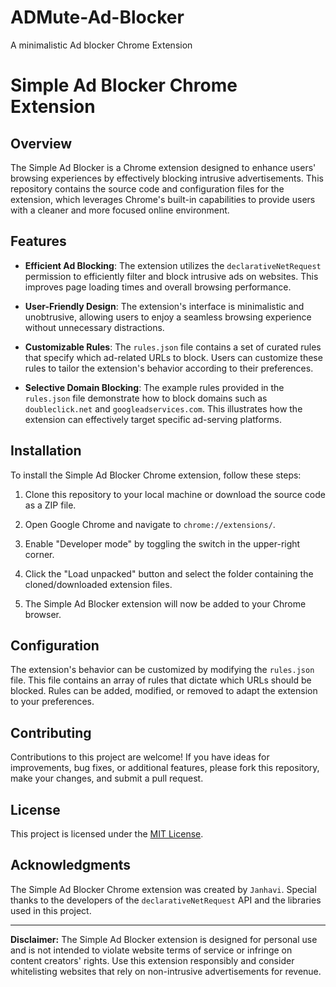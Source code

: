 # ADMute-Ad-Blocker
A minimalistic Ad blocker Chrome Extension

# Simple Ad Blocker Chrome Extension

## Overview

The Simple Ad Blocker is a Chrome extension designed to enhance users' browsing experiences by effectively blocking intrusive advertisements. This repository contains the source code and configuration files for the extension, which leverages Chrome's built-in capabilities to provide users with a cleaner and more focused online environment.

## Features

- **Efficient Ad Blocking**: The extension utilizes the `declarativeNetRequest` permission to efficiently filter and block intrusive ads on websites. This improves page loading times and overall browsing performance.

- **User-Friendly Design**: The extension's interface is minimalistic and unobtrusive, allowing users to enjoy a seamless browsing experience without unnecessary distractions.

- **Customizable Rules**: The `rules.json` file contains a set of curated rules that specify which ad-related URLs to block. Users can customize these rules to tailor the extension's behavior according to their preferences.

- **Selective Domain Blocking**: The example rules provided in the `rules.json` file demonstrate how to block domains such as `doubleclick.net` and `googleadservices.com`. This illustrates how the extension can effectively target specific ad-serving platforms.

## Installation

To install the Simple Ad Blocker Chrome extension, follow these steps:

1. Clone this repository to your local machine or download the source code as a ZIP file.

2. Open Google Chrome and navigate to `chrome://extensions/`.

3. Enable "Developer mode" by toggling the switch in the upper-right corner.

4. Click the "Load unpacked" button and select the folder containing the cloned/downloaded extension files.

5. The Simple Ad Blocker extension will now be added to your Chrome browser.

## Configuration

The extension's behavior can be customized by modifying the `rules.json` file. This file contains an array of rules that dictate which URLs should be blocked. Rules can be added, modified, or removed to adapt the extension to your preferences.

## Contributing

Contributions to this project are welcome! If you have ideas for improvements, bug fixes, or additional features, please fork this repository, make your changes, and submit a pull request.

## License

This project is licensed under the [MIT License](LICENSE).

## Acknowledgments

The Simple Ad Blocker Chrome extension was created by `Janhavi`. Special thanks to the developers of the `declarativeNetRequest` API and the libraries used in this project.



---

**Disclaimer:** The Simple Ad Blocker extension is designed for personal use and is not intended to violate website terms of service or infringe on content creators' rights. Use this extension responsibly and consider whitelisting websites that rely on non-intrusive advertisements for revenue.
